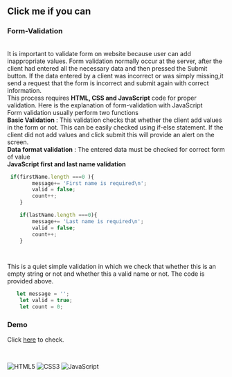 
 ## Click me if you can

### Form-Validation
\
It is important to validate form on website because user can add inappropriate values. Form validation normally occur at the server, after the client had entered all the necessary data and then pressed the Submit button. If the data entered by a client was incorrect or was simply missing,it send a request that the form is incorrect and submit again with correct information.
\
This process requires **HTML, CSS and JavaScript** code for proper validation. Here is the explanation of form-validation with JavaScript
\
Form validation usually perform two functions
\
**Basic Validation** : This validation checks that whether the client add values in the form or not. This can be easily checked using if-else statement. If the client did not add values and click submit this will provide an alert on the screen.
\
**Data format validation** : The entered data must be checked for correct form of value
\
**JavaScript first and last name validation**
```JavaScript
 if(firstName.length ===0 ){
        message+= 'First name is required\n';
        valid = false;
        count++;
    }

    if(lastName.length ===0){
        message+= 'Last name is required\n';
        valid = false;
        count++;
    }

    
```
This is a quiet simple validation in which we check that whether this is an empty string or not and whether this a valid name or not. The code is provided above. 

```JavaScript
   let message = '';
    let valid = true;
    let count = 0;
```


### Demo

Click [here]( https://gurveerkaur1.github.io/Validation/ ) to check.

<br />

![HTML5](https://img.shields.io/badge/html5-%23E34F26.svg?style=for-the-badge&logo=html5&logoColor=white)
![CSS3](https://img.shields.io/badge/css3-%231572B6.svg?style=for-the-badge&logo=css3&logoColor=white)
![JavaScript](https://img.shields.io/badge/javascript-%23323330.svg?style=for-the-badge&logo=javascript&logoColor=%23F7DF1E)